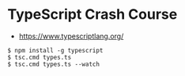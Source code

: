 # TypeScript Crash Course

- https://www.typescriptlang.org/

```
$ npm install -g typescript
$ tsc.cmd types.ts
$ tsc.cmd types.ts --watch
```
